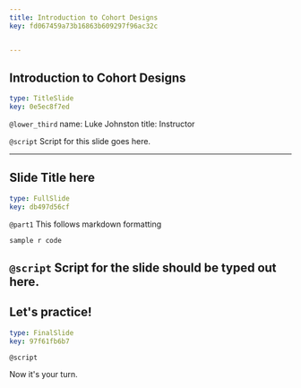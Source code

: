 ```yaml
---
title: Introduction to Cohort Designs
key: fd067459a73b16863b609297f96ac32c


---
```

## Introduction to Cohort Designs

```yaml
type: TitleSlide
key: 0e5ec8f7ed
```

`@lower_third`
name: Luke Johnston
title: Instructor

`@script`
Script for this slide goes here. 



---
## Slide Title here 

```yaml
type: FullSlide
key: db497d56cf
```

`@part1`
This follows markdown formatting 

```{r}
sample r code
```

`@script`
Script for the slide should be typed out here. 
---
## Let's practice!

```yaml
type: FinalSlide
key: 97f61fb6b7
```

`@script`

Now it's your turn.

